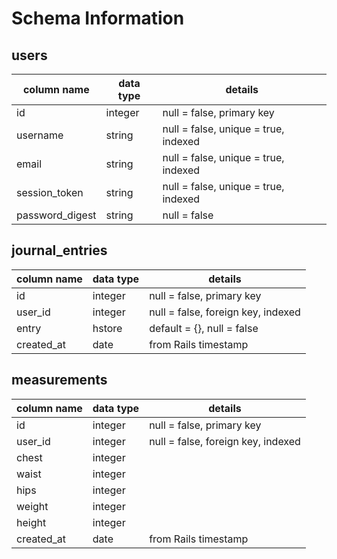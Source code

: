 # Schema Information

## users

column name  |  data type  |  details
------------ | ----------- | ---------
id | integer | null = false, primary key
username | string | null = false, unique = true, indexed
email | string | null = false, unique = true, indexed
session_token | string | null = false, unique = true, indexed
password_digest | string | null = false

## journal_entries

column name  |  data type  |  details
------------ | ----------- | ---------
id | integer | null = false, primary key
user_id | integer | null = false, foreign key, indexed
entry | hstore | default = {}, null = false
created_at | date | from Rails timestamp

## measurements

column name  |  data type  |  details
------------ | ----------- | ---------
id | integer | null = false, primary key
user_id | integer | null = false, foreign key, indexed
chest | integer |
waist | integer |
hips | integer |
weight | integer |
height | integer |
created_at | date | from Rails timestamp
